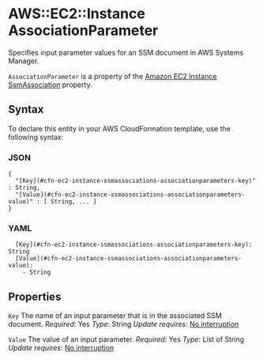 # AWS::EC2::Instance AssociationParameter<a name="aws-properties-ec2-instance-ssmassociations-associationparameters"></a>

Specifies input parameter values for an SSM document in AWS Systems Manager\.

 `AssociationParameter` is a property of the [ Amazon EC2 Instance SsmAssociation](https://docs.aws.amazon.com/AWSCloudFormation/latest/UserGuide/aws-properties-ec2-instance-ssmassociations.html) property\.

## Syntax<a name="aws-properties-ec2-instance-ssmassociations-associationparameters-syntax"></a>

To declare this entity in your AWS CloudFormation template, use the following syntax:

### JSON<a name="aws-properties-ec2-instance-ssmassociations-associationparameters-syntax.json"></a>

```
{
  "[Key](#cfn-ec2-instance-ssmassociations-associationparameters-key)" : String,
  "[Value](#cfn-ec2-instance-ssmassociations-associationparameters-value)" : [ String, ... ]
}
```

### YAML<a name="aws-properties-ec2-instance-ssmassociations-associationparameters-syntax.yaml"></a>

```
  [Key](#cfn-ec2-instance-ssmassociations-associationparameters-key): String
  [Value](#cfn-ec2-instance-ssmassociations-associationparameters-value):
    - String
```

## Properties<a name="aws-properties-ec2-instance-ssmassociations-associationparameters-properties"></a>

`Key`  <a name="cfn-ec2-instance-ssmassociations-associationparameters-key"></a>
The name of an input parameter that is in the associated SSM document\.
*Required*: Yes
*Type*: String
*Update requires*: [No interruption](https://docs.aws.amazon.com/AWSCloudFormation/latest/UserGuide/using-cfn-updating-stacks-update-behaviors.html#update-no-interrupt)

`Value`  <a name="cfn-ec2-instance-ssmassociations-associationparameters-value"></a>
The value of an input parameter\.
*Required*: Yes
*Type*: List of String
*Update requires*: [No interruption](https://docs.aws.amazon.com/AWSCloudFormation/latest/UserGuide/using-cfn-updating-stacks-update-behaviors.html#update-no-interrupt)

